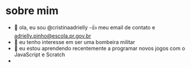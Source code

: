 #   sobre mim

- 👋 ola, eu sou @cristinaadrielly
-:+1: meu email de contato e adrielly.pinho@escola.pr.gov.br
- 👀 eu tenho interesse em ser uma bombeira militar
- 🌱 eu estou aprendendo recentemente a programar novos jogos com o JavaScript e Scratch
- 

<!---
cristinaadrielly/cristinaadrielly is a ✨ special ✨ repository because its `README.md` (this file) appears on your GitHub profile.
You can click the Preview link to take a look at your changes.
--->
